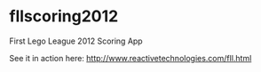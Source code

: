 # fllscoring2012
First Lego League 2012 Scoring App

See it in action here: http://www.reactivetechnologies.com/fll.html
